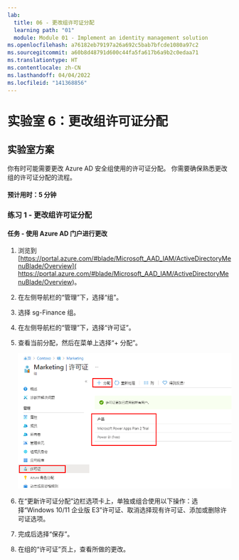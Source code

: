 ```yaml
---
lab:
  title: 06 - 更改组许可证分配
  learning path: "01"
  module: Module 01 - Implement an identity management solution
ms.openlocfilehash: a76182eb79197a26a692c5bab7bfcde1080a97c2
ms.sourcegitcommit: a60b8d48791d600c44fa5fa617b6a9b2c0edaa71
ms.translationtype: HT
ms.contentlocale: zh-CN
ms.lasthandoff: 04/04/2022
ms.locfileid: "141368856"
---
```

# <a name="lab-06-change-group-license-assignments"></a>实验室 6：更改组许可证分配

## <a name="lab-scenario"></a>实验室方案

你有时可能需要更改 Azure AD 安全组使用的许可证分配。 你需要确保熟悉更改组的许可证分配的流程。

#### <a name="estimated-time-5-minutes"></a>预计用时：5 分钟

### <a name="exercise-1---change-group-license-assignments"></a>练习 1 - 更改组许可证分配

#### <a name="task---use-azure-ad-portal-to-make-changes"></a>任务 - 使用 Azure AD 门户进行更改

1. 浏览到 [https://portal.azure.com/#blade/Microsoft_AAD_IAM/ActiveDirectoryMenuBlade/Overview]( https://portal.azure.com/#blade/Microsoft_AAD_IAM/ActiveDirectoryMenuBlade/Overview)。

2. 在左侧导航栏的“管理”下，选择“组”。

3. 选择 sg-Finance 组。

4. 在左侧导航栏的“管理”下，选择“许可证”。

5. 查看当前分配，然后在菜单上选择“+ 分配”。

    ![显示组许可证选项处于选中状态的屏幕图像，其中突出显示当前许可证和“分配”菜单选项](./media/lp1-mod2-change-group-license.png)

6. 在“更新许可证分配”边栏选项卡上，单独或组合使用以下操作：选择“Windows 10/11 企业版 E3”许可证、取消选择现有许可证、添加或删除许可证选项。

7. 完成后选择“保存”。

8. 在组的“许可证”页上，查看所做的更改。
